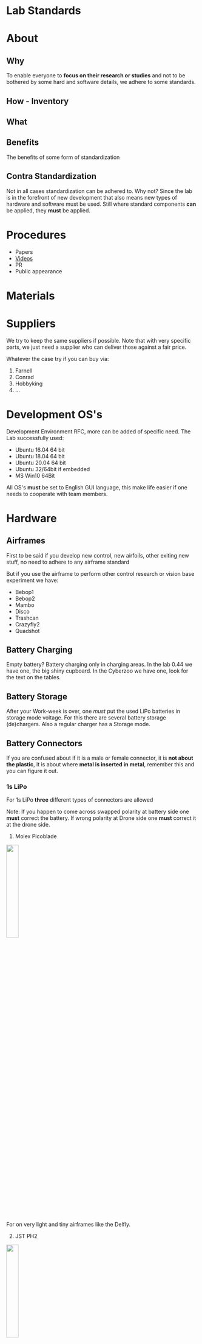 # Lab Standards

# About

## Why

To enable everyone to **focus on their research or studies** and not to be bothered by some hard and software details, we adhere to some standards.

## How - Inventory

## What

## Benefits

The benefits of some form of standardization

## Contra Standardization

Not in all cases standardization can be adhered to. Why not? Since the lab is in the forefront of new development that also means new types of hardware and software must be used. Still where standard components **can** be applied, they **must** be applied.

# Procedures

* Papers
* [Videos](videos)
* PR
* Public appearance

# Materials

# Suppliers

We try to keep the same suppliers if possible. Note that with very specific parts, we just need a supplier who can deliver those against a fair price.

Whatever the case try if you can buy via:

1. Farnell
2. Conrad
3. Hobbyking
4. ...

# Development OS's

Development Environment RFC, more can be added of specific need. The Lab successfully used:

* Ubuntu 16.04 64 bit
* Ubuntu 18.04 64 bit
* Ubuntu 20.04 64 bit
* Ubuntu 32/64bit if embedded
* MS Win10 64Bit

All OS's **must** be set to English GUI language, this make life easier if one needs to cooperate with team members.

# Hardware

## Airframes

First to be said if you develop new control, new airfoils, other exiting new stuff, no need to adhere to any airframe standard

But if you use the airframe to perform other control research or vision base experiment we have:

* Bebop1
* Bebop2
* Mambo
* Disco
* Trashcan
* Crazyfly2
* Quadshot

## Battery Charging

Empty battery? Battery charging only in charging areas. In the lab 0.44 we have one, the big shiny cupboard. In the Cyberzoo we have one, look for the text on the tables.

## Battery Storage

After your Work-week is over, one *must* put the used LiPo batteries in storage mode voltage. For this there are several battery storage (de)chargers. Also a regular charger has a Storage mode.

## Battery Connectors

If you are confused about if it is a male or female connector, it is **not about the plastic**, it is about where **metal is inserted in metal**, remember this and you can figure it out.

### 1s LiPo 

For 1s LiPo **three** different types of connectors are allowed

Note: If you happen to come across swapped polarity at battery side one **must** correct the battery. If wrong polarity at Drone side one **must** correct it at the drone side.

1) Molex Picoblade

<img src="../raw/master/photos/standards/connector_molex_1.25mm_2_pin_battery_side_female.jpg" width="25%"/>

For on very light and  tiny airframes like the Delfly.
 
2) JST PH2

<img src="../raw/master/photos/standards/connector_JST_PH2_2_pins_battery_side_female.jpg" width="25%"/>

On e.g. Eachine Trashcan airframe

3) JST DS 

<img src="../raw/master/photos/standards/connector_JST_DS_2.0mm_2_pins_battery_side_female_aka_LOSI.jpg" width="25%"/>

JST-DS 2.0MM 2-Pin Connector also known as a LOSI connector

On e.g. the Bitcraze Crazyflie airframe.
 
### 2s LiPo

<img src="../raw/master/photos/standards/connector_JST_RCY_2_pins_battery_side_female.jpg" width="25%"/>

Only one type is in use, if not change the connector to a JST RCY Connector

### 3s upto 6s LiPo

For 3s to 6s battery connectors: XT60. Note that in 10sec burst the XT60 holds 150A! and continuous 60A

<img src="../raw/master/photos/standards/connector_XT-60_battery_side_female.jpg" width="25%"/>

### 6s upto 12s LiPo

<img src="../raw/master/photos/standards/connector_XT-90_battery_side_female.jpg" width="25%"/>

For 6s upto 12s lipo battery connector use a: XT90

### Balancing connector

If there is a Balancing connector on your battery, it **must** be of the JST-XH type. If not change the balancing connector to JST-XH type.

<img src="../raw/master/photos/standards/connector_JST-XH_balancing_battery_side_female.jpg" width="25%"/>

# RX Receivers:

The Lab has Standardized on FrSky RX or FrSky compatible RX

Which: R-XSR
Protocol air: D16
Output: SBus or CPPM
Why: Good range, telemetry return option, open protocol, cheap, available, open software flash-able
How: Buy a bunch
What about ultra light airframes like the DelFly?: FrSky XM with CPPM or Sbus out these ones can replace the current deltang RX

ALL receivers in the lab should be FrSky D16 compatible, if the RX in your airframe is not yet an R-XSR the RX must be exchanged.
All receivers with telemetry must adhere to new EU rules LBT ETSI v1.8.1.

If there is no traditional RX in your AC it is allowed to fly over WiFi. 

# RX behaviour

# RX Output signal
## RX indication light colors

# RX FIRMWARE

If using an R-XSR the Firmware **MUST** be [v190311 EU LBT](https://github.com/tudelft/tx_configs/raw/master/taranis_x9dp_se/fs/FIRMWARE/R-XSR_LBT_190311.frk), reflash possible via STK module or via a Taranis X9D transmitter with specific flashing cable in the transport box.

# Data Transmission

## Wifi based small ESP8266(85) module [*MUST* use this firmware](https://github.com/paparazzi/esp8266_udp_firmware)

## Build in WiFi

## XBee Pro S1

<img src="../raw/master/photos/parts/tranceiver-xbee-pro-s1_01.jpg" width="25%"/>

[*MUST* use Firmware version 10EF - XBee 802.15.4](https://www.digi.com/products/embedded-systems/digi-xbee/digi-xbee-tools/xctu) 

## Herelink

<img src="../raw/master/photos/parts/tranceiver-herelink-onboard-module-01.jpg" width="25%"/>

[*MUST* use Firmware v0.2.2 or higher](https://github.com/CubePilot/cubepilot-docs/blob/master/herelink/firmware-releases.md)

## Si10xx
Modem Si10xx 868/900 based modems, So *not* the new RFD900_emp32
**Connector modem-side RP-SMA female** for signal out, meaning **antennas** must have a RP-SMA **Male**
[*MUST* use this Firmware](http://) 

## Telemetry FrSky

Whenever RX telemetry output is not needed, 99% of cases, it should be disabled in RC transceiver this to minimize telemetry over 2.4Ghz interference.

##Future

It is possible do have an RFC for other telemetry modem standard. Discuss it in the lab

# OS's

## Ubuntu 16.04.x, 18.04.x, 20.04.x
In 64Bit, or if on 32Bitonly MCU, the 32bit variant

## Windows
Only Windows 10 64Bit, or a windows version that is supported by the TU IT department

## OSX
If you run PPRZ natively under OSX it is fully up to you which version you use.

# Markup: 

**Markdown**, Github extended syntax allowed.

# Autopilots

There are many...so our default (again RFC):

# Pixhawk Clones 2.4.8 - 
Why: Versatile, flexible, available and cheap
# Pixhawk 4 - 
Why: Versatile, flexible, available
# Pixracer v1.0 R15 (R14 allowed if it is in the airframe)
Why: robust, versatile, available, cheap, hardfloat F4, SD card
# Lisa MXS: 
Why: Fits certain projects, very light, small 
# Parrot based boards ARDrone2, Bebop, Bebop2, Disco: 
Why: No need to build something, cheaply available
# Crazybee F4 Pro board v2.1 or higher
Why: complete, light, cheap, available, hardfloat F4. cc2500 chip usable for mesh networks
# Lisa/S if there is really no other way to get you task done

# Web technology: 

LAMP servers

# CMS 
Wordpress, if need custom plug-in by student but made open to public

# Version control

* **Git** v2 or higher, and for old SVN repositories a Git SVN extensions can be used.

# Basic Software 

Software used should have at least a Linux,optionally a Windows and OSX, version.
Exception are very specific programs for hardware, e,g. certain measuring equipment

* Visual Studio Code (WXL), IDE
* KiCad  (WXL), PCB design
* FreeCad (WXL), Parametric modeling
* Dia (WXL) Schematics
* Xflr (WXL), well...
* Inkscape (WXL), vector design, CAD design
* Gimp (WXL), 
* LibreOffice (WXL), all things DOC, spreadsheet, presentation
* ? qelectrotech https://qelectrotech.org
* ? https://sourceforge.net/projects/tinycad/
* Motive v2.x (Optitrack), likely no alternative

One is free ofcourse use other software, only there is likely no one in the lab who can help you out if you have questions.

# Google services
Sadly not open, but access to all your data pragmatic for the time being

# Hardware PCB/schematic designs AP

* Current From EAGLE to KiCAD wherever feasible
In some scenarios Altium v19 may be used

# RC transmitters

* Taranis X9D [Firmware XJT EU LBT and OpenTX 2.3.1.x with fixed RSSI warning]()
* Taranis X-lite [Firmware XJT EU LBT and OpenTX 2.3.1.x with fixed RSSI warning]()
* SM600 Special Edition: PC USB "joystick type" RC transmitter SM600

End of life:

* Devo 10 : pull the last release from https://github.com/tudelft/tx_configs
* iRangeX 4in1 Multi-module in other TXs with MAVLab firmware to be found here:
* Hobbyking USB joystick
